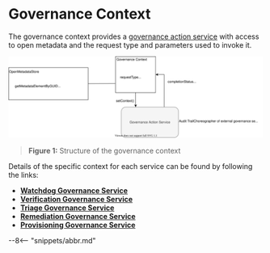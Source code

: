 <!-- SPDX-License-Identifier: CC-BY-4.0 -->
<!-- Copyright Contributors to the ODPi Egeria project. -->

# Governance Context

The governance context provides a [governance action service](/guides/developer/governance-action-services/governance-action-service)
with access to open metadata and the request type and parameters used to invoke it.

![Figure 1](governance-context.svg)
> **Figure 1:** Structure of the governance context 

Details of the specific context for each service can be found by following the links:

* **[Watchdog Governance Service](/guides/developer/governance-action-services/watchdog-governance-service)** 
* **[Verification Governance Service](/guides/developer/governance-action-services/verification-governance-service)**
* **[Triage Governance Service](/guides/developer/governance-action-services/triage-governance-service)**
* **[Remediation Governance Service](/guides/developer/governance-action-services/remediation-governance-service)** 
* **[Provisioning Governance Service](/guides/developer/governance-action-services/provisioning-governance-service)** 



--8<-- "snippets/abbr.md"
